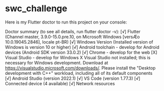 # swc_challenge
Here is my Flutter doctor to run this project on your console:

Doctor summary (to see all details, run flutter doctor -v):
[√] Flutter (Channel master, 3.9.0-15.0.pre.10, on Microsoft Windows [versÆo 10.0.19045.2846], locale pt-BR)
[√] Windows Version (Installed version of Windows is version 10 or higher)
[√] Android toolchain - develop for Android devices (Android SDK version 33.0.2)
[√] Chrome - develop for the web
[X] Visual Studio - develop for Windows
    X Visual Studio not installed; this is necessary for Windows development.
      Download at https://visualstudio.microsoft.com/downloads/.
      Please install the "Desktop development with C++" workload, including all of its default components
[√] Android Studio (version 2022.1)
[√] VS Code (version 1.77.3)
[√] Connected device (4 available)
[√] Network resources
